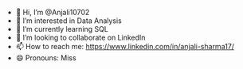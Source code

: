 - 👋 Hi, I’m @Anjali10702
- 👀 I’m interested in Data Analysis
- 🌱 I’m currently learning SQL
- 💞️ I’m looking to collaborate on LinkedIn
- 📫 How to reach me: https://www.linkedin.com/in/anjali-sharma17/
- 😄 Pronouns: Miss


<!---
Anjali10702/Anjali10702 is a ✨ special ✨ repository because its `README.md` (this file) appears on your GitHub profile.
You can click the Preview link to take a look at your changes.
--->
